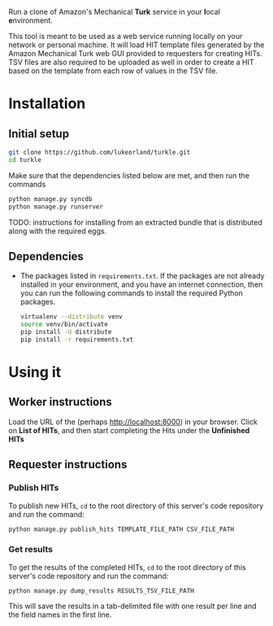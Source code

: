 Run a clone of Amazon's Mechanical **Turk** service in your **l**ocal
**e**nvironment.

This tool is meant to be used as a web service running locally on your network
or personal machine. It will load HIT template files generated by the Amazon
Mechanical Turk web GUI provided to requesters for creating HITs. TSV files are
also required to be uploaded as well in order to create a HIT based on the
template from each row of values in the TSV file.

# Installation ##

## Initial setup ###

```bash
git clone https://github.com/lukeorland/turkle.git
cd turkle
```

Make sure that the dependencies listed below are met, and then run the commands

```bash
python manage.py syncdb
python manage.py runserver
```

TODO: instructions for installing from an extracted bundle that is distributed
along with the required eggs.

## Dependencies ###

- The packages listed in `requirements.txt`.
  If the packages are not already installed in your environment, and you have
  an internet connection, then you can run the following commands to install
  the required Python packages.

  ```bash
  virtualenv --distribute venv
  source venv/bin/activate
  pip install -U distribute
  pip install -r requirements.txt
  ```

# Using it

## Worker instructions

Load the URL of the (perhaps [http://localhost:8000](http://localhost:8000)) in your browser. Click on
**List of HITs**, and then start completing the Hits under the **Unfinished HITs**

## Requester instructions

### Publish HITs

To publish new HITs, `cd` to the root directory of this server's code
repository and run the command:

    python manage.py publish_hits TEMPLATE_FILE_PATH CSV_FILE_PATH

### Get results

To get the results of the completed HITs, `cd` to the root directory of
this server's code repository and run the command:

    python manage.py dump_results RESULTS_TSV_FILE_PATH

This will save the results in a tab-delimited file with one result per
line and the field names in the first line.

